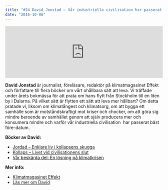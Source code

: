 ```yaml
---
title: "#24 David Jonstad – Vår industriella civilisation har passerat bäst före-datum"
date: "2016-10-06"
---
```


<iframe width="100%" height="166" scrolling="no" frameborder="no" src="https://w.soundcloud.com/player/?url=https%3A//api.soundcloud.com/tracks/286273695&amp;color=001665&amp;auto_play=false&amp;hide_related=false&amp;show_comments=true&amp;show_user=true&amp;show_reposts=false"></iframe>

**David Jonstad** är journalist, föreläsare, redaktör på klimatmagasinet Effekt och författare till flera böcker om vårt ohållbara sätt att leva. Vi träffade under årets bokmässa för att prata om hans flytt från Stockholm till en liten by i Dalarna. På vilket sätt är flytten ett sätt att leva mer hållbart? Om detta pratade vi, liksom om klimatångest och klimatsorg, om att bygga ett samhälle som är motståndskraftigt mot kriser och chocker, om att göra sig mindre beroende av samhället genom att själv producera mer och konsumera mindre och varför vår industriella civilisation  har passerat bäst före-datum.

**Böcker av David:**

- [Jordad – Enklare liv i kollapsens skugga](https://davidjonstad.se/bocker/jordad/)
- [Kollaps – Livet vid civilisationens slut](https://davidjonstad.se/bocker/kollaps-livet-vid-civilisationens-slut/)
- [Vår beskärda del: En lösning på klimatkrisen](http://ordfrontforlag.se/ordfront_bok/var-beskarda-del-en-losning-pa-klmatkrisen/)

**Mer info:**

- [Klimatmagasinet Effekt](http://effektmagasin.se/)
- [Läs mer om David](https://davidjonstad.se/)
